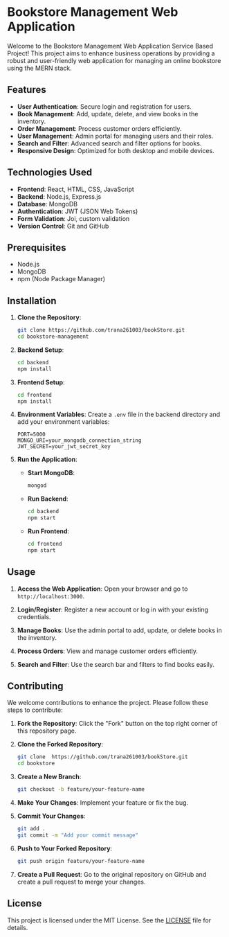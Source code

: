 # Bookstore Management Web Application

Welcome to the Bookstore Management Web Application Service Based Project! This project aims to enhance business operations by providing a robust and user-friendly web application for managing an online bookstore using the MERN stack.

## Features

- **User Authentication**: Secure login and registration for users.
- **Book Management**: Add, update, delete, and view books in the inventory.
- **Order Management**: Process customer orders efficiently.
- **User Management**: Admin portal for managing users and their roles.
- **Search and Filter**: Advanced search and filter options for books.
- **Responsive Design**: Optimized for both desktop and mobile devices.

## Technologies Used

- **Frontend**: React, HTML, CSS, JavaScript
- **Backend**: Node.js, Express.js
- **Database**: MongoDB
- **Authentication**: JWT (JSON Web Tokens)
- **Form Validation**: Joi, custom validation
- **Version Control**: Git and GitHub

## Prerequisites

- Node.js
- MongoDB
- npm (Node Package Manager)

## Installation

1. **Clone the Repository**:
   ```bash
   git clone https://github.com/trana261003/bookStore.git
   cd bookstore-management
   ```

2. **Backend Setup**:
   ```bash
   cd backend
   npm install
   ```

3. **Frontend Setup**:
   ```bash
   cd frontend
   npm install
   ```

4. **Environment Variables**:
   Create a `.env` file in the backend directory and add your environment variables:
   ```plaintext
   PORT=5000
   MONGO_URI=your_mongodb_connection_string
   JWT_SECRET=your_jwt_secret_key
   ```

5. **Run the Application**:

   - **Start MongoDB**:
     ```bash
     mongod
     ```

   - **Run Backend**:
     ```bash
     cd backend
     npm start
     ```

   - **Run Frontend**:
     ```bash
     cd frontend
     npm start
     ```

## Usage

1. **Access the Web Application**:
   Open your browser and go to `http://localhost:3000`.

2. **Login/Register**:
   Register a new account or log in with your existing credentials.

3. **Manage Books**:
   Use the admin portal to add, update, or delete books in the inventory.

4. **Process Orders**:
   View and manage customer orders efficiently.

5. **Search and Filter**:
   Use the search bar and filters to find books easily.

## Contributing

We welcome contributions to enhance the project. Please follow these steps to contribute:

1. **Fork the Repository**:
   Click the "Fork" button on the top right corner of this repository page.

2. **Clone the Forked Repository**:
   ```bash
   git clone  https://github.com/trana261003/bookStore.git
   cd bookstore
   ```

3. **Create a New Branch**:
   ```bash
   git checkout -b feature/your-feature-name
   ```

4. **Make Your Changes**:
   Implement your feature or fix the bug.

5. **Commit Your Changes**:
   ```bash
   git add .
   git commit -m "Add your commit message"
   ```

6. **Push to Your Forked Repository**:
   ```bash
   git push origin feature/your-feature-name
   ```

7. **Create a Pull Request**:
   Go to the original repository on GitHub and create a pull request to merge your changes.

## License

This project is licensed under the MIT License. See the [LICENSE](LICENSE) file for details.
